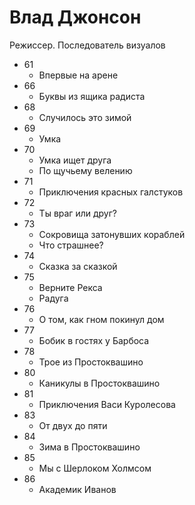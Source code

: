 # Влад Джонсон

Режиссер. Последователь визуалов

*   61
    *   Впервые на арене
*   66
    *   Буквы из ящика радиста
*   68
    *   Случилось это зимой
*   69
    *   Умка
*   70
    *   Умка ищет друга
    *   По щучьему велению
*   71
    *   Приключения красных галстуков
*   72
    *   Ты враг или друг?
*   73
    *   Сокровища затонувших кораблей
    *   Что страшнее?
*   74
    *   Сказка за сказкой
*   75
    *   Верните Рекса
    *   Радуга
*   76
    *   О том, как гном покинул дом
*   77
    *   Бобик в гостях у Барбоса
*   78
    *   Трое из Простоквашино
*   80
    *   Каникулы в Простоквашино
*   81
    *   Приключения Васи Куролесова
*   83
    *   От двух до пяти
*   84
    *   Зима в Простоквашино
*   85
    *   Мы с Шерлоком Холмсом
*   86
    *   Академик Иванов